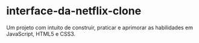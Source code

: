 # interface-da-netflix-clone
 Um projeto com intuito de construir, praticar e aprimorar as habilidades em JavaScript, HTML5 e CSS3.
